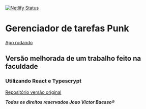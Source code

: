 [![Netlify Status](https://api.netlify.com/api/v1/badges/4155fc60-eb3e-43c5-b90a-d5fa3fc567d3/deploy-status)](https://app.netlify.com/sites/sharp-saha-1ab71f/deploys)
<h1> Gerenciador de tarefas Punk </h1><a href="https://relaxed-galileo-5401e6.netlify.app/" target="_blank">App rodando</a>

<h2>Versão melhorada de um trabalho feito na faculdade</h2>

<h3>Utilizando React e Typescrypt</h3>
<a href="https://github.com/victorbaesso/gerenciadorpunk">Repositório versão original</a>
<br />

***Todos os direitos reservados Joao Victor Baesso®***



